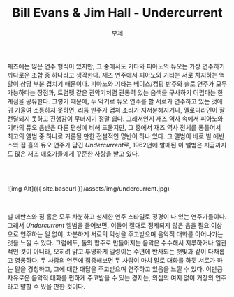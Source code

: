 ﻿---
layout: post
title:  "Bill Evans & Jim Hall - Undercurrent"
subtitle:   "부제"
categories: music
tags: column
comments: true

---

재즈에는 많은 연주 형식이 있지만, 그 중에서도 기타와 피아노의 듀오는 가장 연주하기 까다로운 조합 중 하나라고 생각한다. 재즈 연주에서 피아노와 기타는 서로 차지하는 역할이 상당 부분 겹치기 때문이다. 피아노와 기타는 베이스/컴핑 반주와 솔로 연주가 모두 가능하다는 장점과, 트럼펫 같은 관악기처럼 관통력 있는 음색을 구사하기 어렵다는 한계점을 공유한다. 그렇기 때문에, 두 악기로 듀오 연주를 할  서로가 연주하고 있는 것에 귀 기울여 소통하지 못하면, 리듬 반주가 겹쳐 소리가 지저분해지거나, 멜로디라인이 잘 전달되지 못하고 진행감이 무너지기 정말 쉽다. 그래서인지 재즈 역사 속에서 피아노와 기타의 듀오 음반은 다른 편성에 비해 드물지만, 그 중에서 재즈 역사 전체를 통틀어서 최고의 앨범 중 하나로 거론될 만한 전설적인 명반이 하나 있다. 그 앨범이 바로 빌 에반스와 짐 홀의 듀오 연주가 담긴 *Undercurrent*로, 1962년에 발매된 이 앨범은 지금까지도 많은 재즈 애호가들에게 꾸준한 사랑을 받고 있다.

<br />

<br />

![img Alt]({{ site.baseurl }}/assets/img/undercurrent.jpg)

<br />

빌 에반스와 짐 홀은 모두 차분하고 섬세한 연주 스타일로 정평이 나 있는 연주가들이다. 그래서 *Undercurrent* 앨범을 들어보면, 이들이 절대로 정제되지 않은 음을 필요 이상으로 연주하는 일 없이, 차분하게 서로의 악상을 주고받으며 음악적 대화를 이어나가는 것을 느낄 수 있다. 그럼에도, 둘의 합주로 만들어지는 음악은 수수해서 지루하거나 일관적인 것이 아니라, 오히려 맑고 투명하게 일렁이는 수면에 반사되는 햇빛과 같이 다채롭고 영롱하다. 두 사람의 연주에 집중해보면 두 사람이 마치 말로 대화를 하듯 서로가 하는 말을 경청하고, 그에 대한 대답을 주고받으며 연주하고 있음을 느낄 수 있다. 이만큼 자유로운 음악적 대화를 편하게 주고받을 수 있는 경지는, 의심의 여지 없이 거장의 연주라고 말할 수 있을 만한 것이다.
